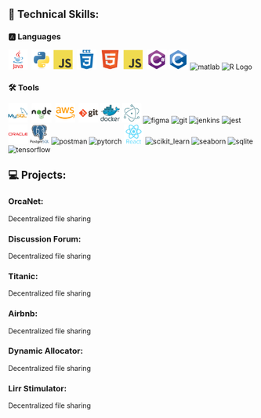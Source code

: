## 🧠 Technical Skills:
### 🅰️ Languages
<div>
  <img src="https://github.com/devicons/devicon/blob/master/icons/java/java-original-wordmark.svg" title="Java" alt="Java" width="40" height="40"/>&nbsp;
  <img src="https://raw.githubusercontent.com/devicons/devicon/master/icons/python/python-original.svg" alt="python" width="40" height="40"/>
  <img src="https://github.com/devicons/devicon/blob/master/icons/javascript/javascript-original.svg" title="JavaScript" alt="JavaScript" width="40" height="40"/>&nbsp;
  <img src="https://github.com/devicons/devicon/blob/master/icons/css3/css3-plain-wordmark.svg"  title="CSS3" alt="CSS" width="40" height="40"/>&nbsp;
  <img src="https://github.com/devicons/devicon/blob/master/icons/html5/html5-original.svg" title="HTML5" alt="HTML" width="40" height="40"/>&nbsp;
  <img src="https://github.com/devicons/devicon/blob/master/icons/javascript/javascript-original.svg" title="JavaScript" alt="JavaScript" width="40" height="40"/>&nbsp;
  <img src="https://raw.githubusercontent.com/devicons/devicon/master/icons/csharp/csharp-original.svg" alt="csharp" width="40" height="40"/>
  <img src="https://raw.githubusercontent.com/devicons/devicon/master/icons/c/c-original.svg" alt="c" width="40" height="40"/>
  <img src="https://upload.wikimedia.org/wikipedia/commons/2/21/Matlab_Logo.png" alt="matlab" width="40" height="40"/>
  <img src="https://www.r-project.org/logo/Rlogo.svg" alt="R Logo" width="40" height="40"/>
</div>

### 🛠️ Tools 
<div>
   <img src="https://github.com/devicons/devicon/blob/master/icons/mysql/mysql-original-wordmark.svg" title="MySQL"  alt="MySQL" width="40" height="40"/>&nbsp;
   <img src="https://github.com/devicons/devicon/blob/master/icons/nodejs/nodejs-original-wordmark.svg" title="NodeJS" alt="NodeJS" width="40" height="40"/>&nbsp;
   <img src="https://github.com/devicons/devicon/blob/master/icons/amazonwebservices/amazonwebservices-plain-wordmark.svg" title="AWS" alt="AWS" width="40" height="40"/>&nbsp;
   <img src="https://github.com/devicons/devicon/blob/master/icons/git/git-original-wordmark.svg" title="Git" **alt="Git" width="40" height="40"/>
   <img src="https://raw.githubusercontent.com/devicons/devicon/master/icons/docker/docker-original-wordmark.svg" alt="docker" width="40" height="40"/> 
   <img src="https://raw.githubusercontent.com/devicons/devicon/master/icons/electron/electron-original.svg" alt="electron" width="40" height="40"/>
   <img src="https://www.vectorlogo.zone/logos/figma/figma-icon.svg" alt="figma" width="40" height="40"/> 
   <img src="https://www.vectorlogo.zone/logos/git-scm/git-scm-icon.svg" alt="git" width="40" height="40"/> 
   <img src="https://www.vectorlogo.zone/logos/jenkins/jenkins-icon.svg" alt="jenkins" width="40" height="40"/> 
   <img src="https://www.vectorlogo.zone/logos/jestjsio/jestjsio-icon.svg" alt="jest" width="40" height="40"/> 
   <img src="https://raw.githubusercontent.com/devicons/devicon/master/icons/oracle/oracle-original.svg" alt="oracle" width="40" height="40"/> 
   <img src="https://raw.githubusercontent.com/devicons/devicon/master/icons/postgresql/postgresql-original-wordmark.svg" alt="postgresql" width="40" height="40"/> 
   <img src="https://www.vectorlogo.zone/logos/getpostman/getpostman-icon.svg" alt="postman" width="40" height="40"/> 
   <img src="https://www.vectorlogo.zone/logos/pytorch/pytorch-icon.svg" alt="pytorch" width="40" height="40"/> 
   <img src="https://raw.githubusercontent.com/devicons/devicon/master/icons/react/react-original-wordmark.svg" alt="react" width="40" height="40"/> 
   <img src="https://upload.wikimedia.org/wikipedia/commons/0/05/Scikit_learn_logo_small.svg" alt="scikit_learn" width="40" height="40"/> 
   <img src="https://seaborn.pydata.org/_images/logo-mark-lightbg.svg" alt="seaborn" width="40" height="40"/>  
   <img src="https://www.vectorlogo.zone/logos/sqlite/sqlite-icon.svg" alt="sqlite" width="40" height="40"/> 
   <img src="https://www.vectorlogo.zone/logos/tensorflow/tensorflow-icon.svg" alt="tensorflow" width="40" height="40"/> 
</div>


## 💻 Projects:
<h3>OrcaNet:</h3><span> Decentralized file sharing </span>
<h3>Discussion Forum:</h3><span> Decentralized file sharing  </span>
<h3>Titanic:</h3><span> Decentralized file sharing  </span>
<h3>Airbnb:</h3><span> Decentralized file sharing  </span>
<h3>Dynamic Allocator:</h3><span> Decentralized file sharing  </span>
<h3>Lirr Stimulator:</h3><span> Decentralized file sharing  </span>
